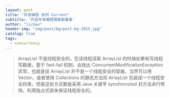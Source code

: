```yaml
---
layout: post
title: "并发编程 系列 Current"
subtitle: '开启并发编程探索新篇章'
author: "lichao"
header-img: "img/post/bg/post-bg-2015.jpg"
catalog: true
tags:
  - concurrency
---
```


> ArrayList 不是线程安全的，在读线程读取 ArrayList 的时候如果有写线程写数据，基于 fast-fail 机制，会抛出 ConcurrentModificationException 异常，也就是说 ArrayList 并不是一个线程安全的容器，当然可以用 Vector，或者使用 Collections 的静态方法将 ArrayList 包装成一个线程安全的类，但是这些方式都是采用 Java 关键字 synchronzied 对方法进行修饰，利用独占式锁来保证线程安全的。
